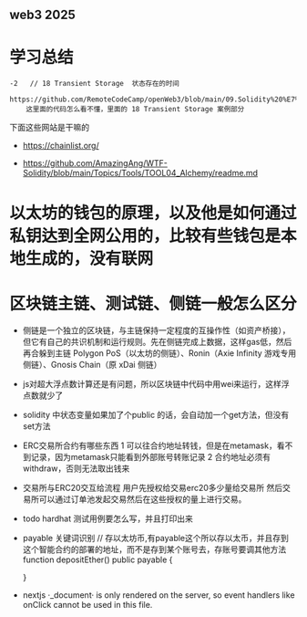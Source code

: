 ## web3 2025

# 学习总结
 
    
    -2   // 18 Transient Storage  状态存在的时间    
        https://github.com/RemoteCodeCamp/openWeb3/blob/main/09.Solidity%20%E7%BB%8F%E5%85%B8%E7%94%A8%E4%BE%8B.md
        这里面的代码怎么看不懂，里面的 18 Transient Storage 案例部分

 
下面这些网站是干嘛的
- https://chainlist.org/

- https://github.com/AmazingAng/WTF-Solidity/blob/main/Topics/Tools/TOOL04_Alchemy/readme.md


# 以太坊的钱包的原理，以及他是如何通过私钥达到全网公用的，比较有些钱包是本地生成的，没有联网


# 区块链主链、测试链、侧链一般怎么区分
- 侧链是一个独立的区块链，与主链保持一定程度的互操作性（如资产桥接），但它有自己的共识机制和运行规则。先在侧链完成上数据，这样gas低，然后再合躲到主链
Polygon PoS（以太坊的侧链）、Ronin（Axie Infinity 游戏专用侧链）、Gnosis Chain（原 xDai 侧链）
    



- js对超大浮点数计算还是有问题，所以区块链中代码中用wei来运行，这样浮点数就少了

- solidity 中状态变量如果加了个public 的话，会自动加一个get方法，但没有set方法


- ERC交易所合约有哪些东西
  1 可以往合约地址转钱，但是在metamask，看不到记录，因为metamask只能看到外部账号转账记录
  2 合约地址必须有withdraw，否则无法取出钱来 


- 交易所与ERC20交互给流程
  用户先授权给交易erc20多少量给交易所
  然后交易所可以通过订单池发起交易然后在这些授权的量上进行交易。

- todo 
    hardhat 测试用例要怎么写，并且打印出来  

- payable 关键词识别
  // 存以太坊币,有payable这个所以存以太币，并且存到这个智能合约的部署的地址，而不是存到某个账号去，存账号要调其他方法
  function depositEther() public payable {

  }

- nextjs
  ·_document· is only rendered on the server, so event handlers like onClick cannot be used in this file.








